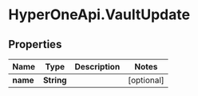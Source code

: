 # HyperOneApi.VaultUpdate

## Properties

Name | Type | Description | Notes
------------ | ------------- | ------------- | -------------
**name** | **String** |  | [optional] 


